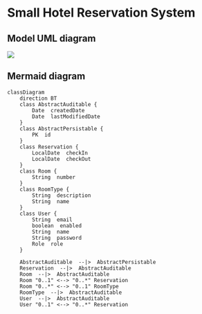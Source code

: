 # Small Hotel Reservation System

## Model UML diagram

[![](https://mermaid.ink/img/pako:eNqNk01PAjEQhv9K0yNhiV43hgSDB6NGAnjbS7cdoLHbbvqhIch_d_ZDKVCUHrqdzjPvzHbaHeVGAM0pV8y5qWRry6pCExxCWuBeGk3ul91Oy5BJ6bxl3E-CkJ6VCsiuczdjyjwgaAG_ojFOXSjhX4yQKxn796kEM7BOurMUsydCpEjEzcGB_WBtyRH_bDhTfV0b4O-P-rLvNfiUsDFVrLjwVuo1ITpUJdgLActtDakgAY5bWTdVJhRZlTqRN_yxlBZUTKrDdmmMAoYm6ObQxF_68W6NOT6Njfg5ChFicT6qppvPLwDJsq8xSTauC4lbcwIfVHq0OexrmILejEa3BSV3WTburAFacapTenBEN7G_nTqgrflPAW1DrmGuKpIOaQUWeynwIbZtLqjfALaK5rgUsGJB-YIWeo9oqAVe2AdMZizNV0w5GFIWvFlsNae5twF-oP4999T-G82ENRQ)](https://mermaid.live/edit#pako:eNqNk01PAjEQhv9K0yNhiV43hgSDB6NGAnjbS7cdoLHbbvqhIch_d_ZDKVCUHrqdzjPvzHbaHeVGAM0pV8y5qWRry6pCExxCWuBeGk3ul91Oy5BJ6bxl3E-CkJ6VCsiuczdjyjwgaAG_ojFOXSjhX4yQKxn796kEM7BOurMUsydCpEjEzcGB_WBtyRH_bDhTfV0b4O-P-rLvNfiUsDFVrLjwVuo1ITpUJdgLActtDakgAY5bWTdVJhRZlTqRN_yxlBZUTKrDdmmMAoYm6ObQxF_68W6NOT6Njfg5ChFicT6qppvPLwDJsq8xSTauC4lbcwIfVHq0OexrmILejEa3BSV3WTburAFacapTenBEN7G_nTqgrflPAW1DrmGuKpIOaQUWeynwIbZtLqjfALaK5rgUsGJB-YIWeo9oqAVe2AdMZizNV0w5GFIWvFlsNae5twF-oP4999T-G82ENRQ)

## Mermaid diagram

```mermaid
classDiagram
    direction BT
    class AbstractAuditable {
        Date  createdDate
        Date  lastModifiedDate
    }
    class AbstractPersistable {
        PK  id
    }
    class Reservation {
        LocalDate  checkIn
        LocalDate  checkOut
    }
    class Room {
        String  number
    }
    class RoomType {
        String  description
        String  name
    }
    class User {
        String  email
        boolean  enabled
        String  name
        String  password
        Role  role
    }
    
    AbstractAuditable  --|>  AbstractPersistable 
    Reservation  --|>  AbstractAuditable 
    Room  --|>  AbstractAuditable 
    Room "0..1" <--> "0..*" Reservation 
    Room "0..*" <--> "0..1" RoomType 
    RoomType  --|>  AbstractAuditable 
    User  --|>  AbstractAuditable 
    User "0..1" <--> "0..*" Reservation 

```
